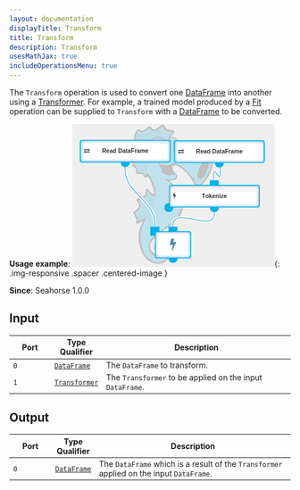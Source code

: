 ```yaml
---
layout: documentation
displayTitle: Transform
title: Transform
description: Transform
usesMathJax: true
includeOperationsMenu: true
---
```


The `Transform` operation is used to convert one [DataFrame](../classes/dataframe.html) into another
using a [Transformer](../classes/transformer.html). For example, a trained model produced by a
[Fit](../operations/fit.html) operation can be supplied to `Transform` with a
[DataFrame](../classes/dataframe.html) to be converted.

**Usage example**:
![Transform example](../img/transformer_example.png){: .img-responsive .spacer .centered-image }

**Since**: Seahorse 1.0.0

## Input

<table>
<thead>
<tr>
<th style="width:15%">Port</th>
<th style="width:15%">Type Qualifier</th>
<th style="width:70%">Description</th>
</tr>
</thead>
<tbody>
<tr>
<td><code>0</code></td>
<td><code><a href="../classes/dataframe.html">DataFrame</a></code></td>
<td>The <code>DataFrame</code> to transform.</td>
</tr>
<tr>
<td><code>1</code></td>
<td><code><a href="../classes/transformer.html">Transformer</a></code></td>
<td>The <code>Transformer</code> to be applied on the input <code>DataFrame</code>.</td>
</tr>
</tbody>
</table>

## Output

<table>
<thead>
<tr>
<th style="width:15%">Port</th>
<th style="width:15%">Type Qualifier</th>
<th style="width:70%">Description</th>
</tr>
</thead>
<tbody>
<tr>
<td><code>0</code></td>
<td><code><a href="../classes/dataframe.html">DataFrame</a></code></td>
<td>The <code>DataFrame</code> which is a result of the <code>Transformer</code> applied on the input <code>DataFrame</code>.</td>
</tr>
</tbody>
</table>

